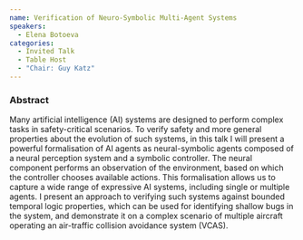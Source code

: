 ```yaml
---
name: Verification of Neuro-Symbolic Multi-Agent Systems
speakers:
  - Elena Botoeva
categories:
  - Invited Talk
  - Table Host
  - "Chair: Guy Katz"
---
```


### Abstract

Many artificial intelligence (AI) systems are designed to perform complex tasks in safety-critical scenarios.  To verify safety and more general properties about the evolution of such systems, in this talk I will present a powerful formalisation of AI agents as neural-symbolic agents composed of a neural perception system and a symbolic controller. The neural component performs an observation of the environment, based on which the controller chooses available actions. This formalisation allows us to capture a wide range of expressive AI systems, including single or multiple agents. I present an approach to verifying such systems against bounded temporal logic properties, which can be used for identifying shallow bugs in the system, and demonstrate it on a complex scenario of multiple aircraft operating an air-traffic collision avoidance system (VCAS).
